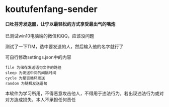 # koutufenfang-sender
#### 口吐芬芳发送器，让宁以最轻松的方式享受最出气的嘴炮

已测试win10电脑端的微信和QQ，应该没问题

测试了一下TIM，选中要发送的人，然后输入他的名字就行了

可自行修改settings.json中的内容

```
file 为储存发送语句文件的路径
sleep 为发送中间的间隔时间
cycle 为是否循环发送
random 为随机发送语句
```

本软件为学习所用，不得恶意攻击他人，不得用于违法行为，若出现违法行为或对对方造成损失，本人不承担任何责任
